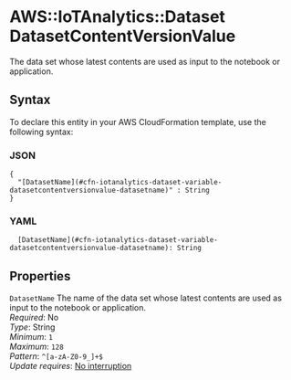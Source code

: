 # AWS::IoTAnalytics::Dataset DatasetContentVersionValue<a name="aws-properties-iotanalytics-dataset-variable-datasetcontentversionvalue"></a>

The data set whose latest contents are used as input to the notebook or application\.

## Syntax<a name="aws-properties-iotanalytics-dataset-variable-datasetcontentversionvalue-syntax"></a>

To declare this entity in your AWS CloudFormation template, use the following syntax:

### JSON<a name="aws-properties-iotanalytics-dataset-variable-datasetcontentversionvalue-syntax.json"></a>

```
{
  "[DatasetName](#cfn-iotanalytics-dataset-variable-datasetcontentversionvalue-datasetname)" : String
}
```

### YAML<a name="aws-properties-iotanalytics-dataset-variable-datasetcontentversionvalue-syntax.yaml"></a>

```
  [DatasetName](#cfn-iotanalytics-dataset-variable-datasetcontentversionvalue-datasetname): String
```

## Properties<a name="aws-properties-iotanalytics-dataset-variable-datasetcontentversionvalue-properties"></a>

`DatasetName`  <a name="cfn-iotanalytics-dataset-variable-datasetcontentversionvalue-datasetname"></a>
The name of the data set whose latest contents are used as input to the notebook or application\.  
*Required*: No  
*Type*: String  
*Minimum*: `1`  
*Maximum*: `128`  
*Pattern*: `^[a-zA-Z0-9_]+$`  
*Update requires*: [No interruption](https://docs.aws.amazon.com/AWSCloudFormation/latest/UserGuide/using-cfn-updating-stacks-update-behaviors.html#update-no-interrupt)